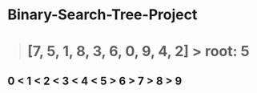 # Binary-Search-Tree-Project
> # [7, 5, 1, 8, 3, 6, 0, 9, 4, 2] > root: 5

## 0 < 1 < 2 < 3 < 4 < 5 > 6 > 7 > 8 > 9 

                        
